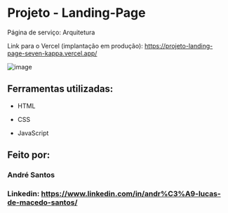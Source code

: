 # Projeto - Landing-Page
Página de serviço: Arquitetura 

Link para o Vercel (implantação em produção): https://projeto-landing-page-seven-kappa.vercel.app/

![image](https://github.com/andluc09/Projeto_-_Landing-Page/blob/main/Arquitetura_-_Landing_Page.png)

## Ferramentas utilizadas:

* HTML

* CSS

* JavaScript

## Feito por:

### André Santos

### Linkedin: https://www.linkedin.com/in/andr%C3%A9-lucas-de-macedo-santos/
